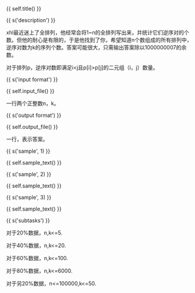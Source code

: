 {{ self.title() }}

{{ s('description') }}

xhl最近迷上了全排列，他经常会将1~n的全排列写出来，并统计它们逆序对的个数。但他的耐心是有限的，于是他找到了你，希望知道n个数组成的所有排列中，逆序对数为k的序列个数。答案可能很大，只需输出答案除以1000000007的余数。

对于排列p，逆序对数即满足i<j且p[i]>p[j]的二元组（i，j）数量。

{{ s('input format') }}

{{ self.input_file() }}

一行两个正整数n，k。

{{ s('output format') }}

{{ self.output_file() }}

一行，表示答案。

{{ s('sample', 1) }}

{{ self.sample_text() }}

{{ s('sample', 2) }}

{{ self.sample_text() }}

{{ s('sample', 3) }}

{{ self.sample_text() }}


{{ s('subtasks') }}

对于20%数据，n,k<=5.

对于40%数据，n,k<=20.

对于60%数据，n,k<=100.

对于80%数据，n,k<=6000.

对于另20%数据，n<=100000,k<=50.